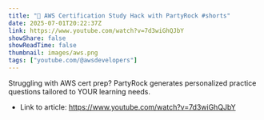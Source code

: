 ```yaml
---
title: "🎯 AWS Certification Study Hack with PartyRock #shorts"
date: 2025-07-01T20:22:37Z
link: https://www.youtube.com/watch?v=7d3wiGhQJbY
showShare: false
showReadTime: false
thumbnail: images/aws.png
tags: ["youtube.com/@awsdevelopers"]
---
```

Struggling with AWS cert prep? PartyRock generates personalized practice questions tailored to YOUR learning needs.

- Link to article: https://www.youtube.com/watch?v=7d3wiGhQJbY